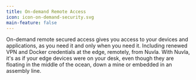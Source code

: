 ```yaml
---
title: On-demand Remote Access
icon: icon-on-demand-security.svg
main-feature: false
---
```


On-demand remote secured access gives you access to your devices and applications, as you need it and only when you need it. Including renewed VPN and Docker credentials at the edge, remotely, from Nuvla. With Nuvla, it's as if your edge devices were on your desk, even though they are floating in the middle of the ocean, down a mine or embedded in an assembly line.
